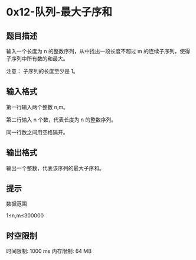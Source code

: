 # 0x12-队列-最大子序和

## 题目描述

输入一个长度为 n 的整数序列，从中找出一段长度不超过 m 的连续子序列，使得子序列中所有数的和最大。

注意： 子序列的长度至少是 1。

## 输入格式

第一行输入两个整数 n,m。

第二行输入 n 个数，代表长度为 n 的整数序列。

同一行数之间用空格隔开。

## 输出格式

输出一个整数，代表该序列的最大子序和。

## 提示

数据范围

1≤n,m≤300000

## 时空限制

时间限制: 1000 ms
内存限制: 64 MB
